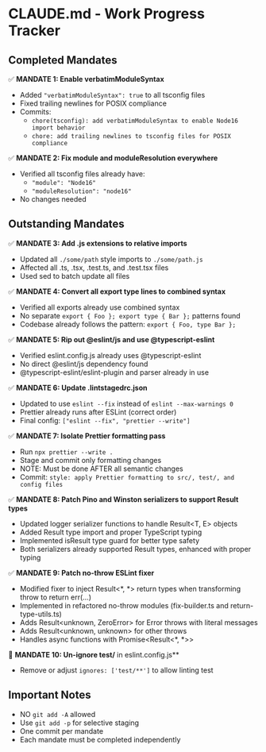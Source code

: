 # CLAUDE.md - Work Progress Tracker

## Completed Mandates

✅ **MANDATE 1: Enable verbatimModuleSyntax**
- Added `"verbatimModuleSyntax": true` to all tsconfig files
- Fixed trailing newlines for POSIX compliance
- Commits: 
  - `chore(tsconfig): add verbatimModuleSyntax to enable Node16 import behavior`
  - `chore: add trailing newlines to tsconfig files for POSIX compliance`

✅ **MANDATE 2: Fix module and moduleResolution everywhere**
- Verified all tsconfig files already have:
  - `"module": "Node16"`
  - `"moduleResolution": "node16"`
- No changes needed

## Outstanding Mandates

✅ **MANDATE 3: Add .js extensions to relative imports**
- Updated all `./some/path` style imports to `./some/path.js`
- Affected all .ts, .tsx, .test.ts, and .test.tsx files
- Used sed to batch update all files

✅ **MANDATE 4: Convert all export type lines to combined syntax**
- Verified all exports already use combined syntax
- No separate `export { Foo }; export type { Bar };` patterns found
- Codebase already follows the pattern: `export { Foo, type Bar };`

✅ **MANDATE 5: Rip out @eslint/js and use @typescript-eslint**
- Verified eslint.config.js already uses @typescript-eslint
- No direct @eslint/js dependency found
- @typescript-eslint/eslint-plugin and parser already in use

✅ **MANDATE 6: Update .lintstagedrc.json**
- Updated to use `eslint --fix` instead of `eslint --max-warnings 0`
- Prettier already runs after ESLint (correct order)
- Final config: `["eslint --fix", "prettier --write"]`

✅ **MANDATE 7: Isolate Prettier formatting pass**
- Run `npx prettier --write .`
- Stage and commit only formatting changes
- NOTE: Must be done AFTER all semantic changes
- Commit: `style: apply Prettier formatting to src/, test/, and config files`

✅ **MANDATE 8: Patch Pino and Winston serializers to support Result types**
- Updated logger serializer functions to handle Result<T, E> objects
- Added Result type import and proper TypeScript typing
- Implemented isResult type guard for better type safety
- Both serializers already supported Result types, enhanced with proper typing

✅ **MANDATE 9: Patch no-throw ESLint fixer**
- Modified fixer to inject Result<*, *> return types when transforming throw to return err(...)
- Implemented in refactored no-throw modules (fix-builder.ts and return-type-utils.ts)
- Adds Result<unknown, ZeroError> for Error throws with literal messages
- Adds Result<unknown, unknown> for other throws
- Handles async functions with Promise<Result<*, *>>

🔲 **MANDATE 10: Un-ignore test/** in eslint.config.js**
- Remove or adjust `ignores: ['test/**']` to allow linting test

## Important Notes
- NO `git add -A` allowed
- Use `git add -p` for selective staging
- One commit per mandate
- Each mandate must be completed independently